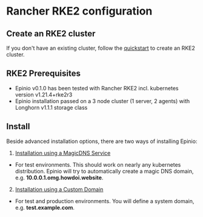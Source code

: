 # Rancher RKE2 configuration

## Create an RKE2 cluster

If you don't have an existing cluster, follow the [quickstart](https://docs.rke2.io/install/quickstart/) to create an RKE2 cluster.

## RKE2 Prerequisites

* Epinio v0.1.0 has been tested with Rancher RKE2 incl. kubernetes version v1.21.4+rke2r3
* Epinio installation passed on a 3 node cluster (1 server, 2 agents) with Longhorn v1.1.1 storage class

## Install

Beside advanced installation options, there are two ways of installing Epinio:

1. [Installation using a MagicDNS Service](./install_epinio_magicDNS.md)

- For test environments. This should work on nearly any kubernetes distribution. Epinio will try to automatically create a magic DNS domain, e.g. **10.0.0.1.omg.howdoi.website**.

2. [Installation using a Custom Domain](./install_epinio_customDNS.md)

- For test and production environments. You will define a system domain, e.g. **test.example.com**.
